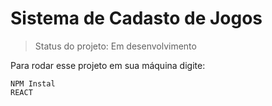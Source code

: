 # Sistema de Cadasto de Jogos

>Status do projeto: Em desenvolvimento

Para rodar esse projeto em sua máquina digite:

```
NPM Instal
REACT

```
